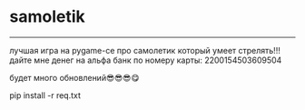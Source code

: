# samoletik

---

лучшая игра на pygame-ce про самолетик который умеет стрелять!!! дайте мне денег на альфа банк по номеру карты: 2200154503609504

будет много обновлений😎😎😎😋

pip install -r req.txt
